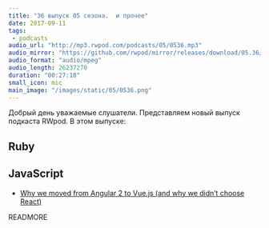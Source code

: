 ```yaml
---
title: "36 выпуск 05 сезона.  и прочее"
date: 2017-09-11
tags:
 - podcasts
audio_url: "http://mp3.rwpod.com/podcasts/05/0536.mp3"
audio_mirror: "https://github.com/rwpod/mirror/releases/download/05.36/0536.mp3"
audio_format: "audio/mpeg"
audio_length: 26237270
duration: "00:27:18"
small_icon: mic
main_image: "/images/static/05/0536.png"
---
```


Добрый день уважаемые слушатели. Представляем новый выпуск подкаста RWpod. В этом выпуске:

## Ruby



## JavaScript

 - [Why we moved from Angular 2 to Vue.js (and why we didn’t choose React)](https://medium.com/reverdev/why-we-moved-from-angular-2-to-vue-js-and-why-we-didnt-choose-react-ef807d9f4163)

READMORE
